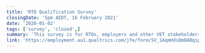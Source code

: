 ```yaml
---
title: 'RTO Qualification Survey'
closingDate: '5pm AEDT, 16 February 2021'
date: '2020-01-02'
tags: ['survey', 'closed',]
summary: 'This survey is for RTOs, employers and other VET stakeholders, although anyone who is interested may respond.'
link: 'https://employment.au1.qualtrics.com/jfe/form/SV_1AqmHdsQmQABqip'
---
```


